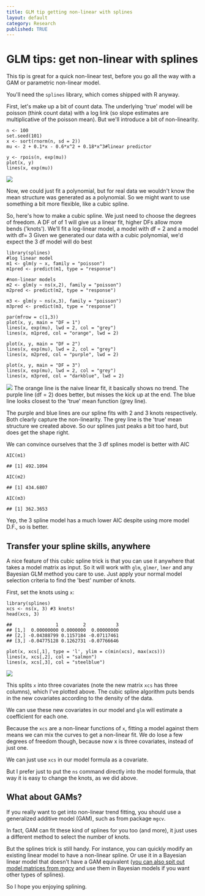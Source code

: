 ```yaml
---
title: GLM tip getting non-linear with splines
layout: default
category: Research
published: TRUE
---
```


GLM tips: get non-linear with splines
=====================================

This tip is great for a quick non-linear test, before you go all the way
with a GAM or parametric non-linear model.

You'll need the `splines` library, which comes shipped with R anyway.

First, let's make up a bit of count data. The underlying 'true' model
will be poisson (think count data) with a log link (so slope estimates
are multiplicative of the poisson mean). But we'll introduce a bit of
non-linearity.

    n <- 100
    set.seed(101)
    x <- sort(rnorm(n, sd = 2))
    mu <- 2 + 0.1*x - 0.6*x^2 + 0.18*x^3#linear predictor

    y <- rpois(n, exp(mu))
    plot(x, y)
    lines(x, exp(mu))

![](/images/glm-tip-non-linear-splines_files/figure-markdown_strict/unnamed-chunk-1-1.png)

Now, we could just fit a polynomial, but for real data we wouldn't know
the mean structure was generated as a polynomial. So we might want to
use something a bit more flexible, like a cubic spline.

So, here's how to make a cubic spline. We just need to choose the
degrees of freedom. A DF of of 1 will give us a linear fit, higher DFs
allow more bends ('knots'). We'll fit a log-linear model, a model with
df = 2 and a model with df= 3 Given we generated our data with a cubic
polynomial, we'd expect the 3 df model will do best

    library(splines)
    #log linear model
    m1 <- glm(y ~ x, family = "poisson")
    m1pred <- predict(m1, type = "response")

    #non-linear models
    m2 <- glm(y ~ ns(x,2), family = "poisson")
    m2pred <- predict(m2, type = "response")

    m3 <- glm(y ~ ns(x,3), family = "poisson")
    m3pred <- predict(m3, type = "response")

    par(mfrow = c(1,3))
    plot(x, y, main = "DF = 1")
    lines(x, exp(mu), lwd = 2, col = "grey")
    lines(x, m1pred, col = "orange", lwd = 2)

    plot(x, y, main = "DF = 2")
    lines(x, exp(mu), lwd = 2, col = "grey")
    lines(x, m2pred, col = "purple", lwd = 2)

    plot(x, y, main = "DF = 3")
    lines(x, exp(mu), lwd = 2, col = "grey")
    lines(x, m3pred, col = "darkblue", lwd = 2)

![](/images/glm-tip-non-linear-splines_files/figure-markdown_strict/unnamed-chunk-2-1.png)
The orange line is the naive linear fit, it basically shows no trend.
The purple line (df = 2) does better, but misses the kick up at the end.
The blue line looks closest to the 'true' mean function (grey line).

The purple and blue lines are our spline fits with 2 and 3 knots
respectively. Both clearly capture the non-linearity. The grey line is
the 'true' mean structure we created above. So our splines just peaks a
bit too hard, but does get the shape right.

We can convince ourselves that the 3 df splines model is better with AIC

    AIC(m1)

    ## [1] 492.1094

    AIC(m2)

    ## [1] 434.6807

    AIC(m3)

    ## [1] 362.3653

Yep, the 3 spline model has a much lower AIC despite using more model
D.F., so is better.

Transfer your spline skills, anywhere
-------------------------------------

A nice feature of this cubic spline trick is that you can use it
anywhere that takes a model matrix as input. So it will work with `glm`,
`glmer`, `lmer` and any Bayesian GLM method you care to use. Just apply
your normal model selection criteria to find the 'best' number of knots.

First, set the knots using `x`:

    library(splines)
    xcs <- ns(x, 3) #3 knots!
    head(xcs, 3)

    ##                1         2           3
    ## [1,]  0.00000000 0.0000000  0.00000000
    ## [2,] -0.04388799 0.1157184 -0.07117461
    ## [3,] -0.04775128 0.1262731 -0.07766646

    plot(x, xcs[,1], type = 'l', ylim = c(min(xcs), max(xcs)))
    lines(x, xcs[,2], col = "salmon")
    lines(x, xcs[,3], col = "steelblue")

![](/images/glm-tip-non-linear-splines_files/figure-markdown_strict/unnamed-chunk-4-1.png)

This splits `x` into three covariates (note the new matrix `xcs` has
three columns), which I've plotted above. The cubic spline algorithm
puts bends in the new covariates according to the density of the data.

We can use these new covariates in our model and `glm` will estimate a
coefficient for each one.

Because the `xcs` are a non-linear functions of `x`, fitting a model
against them means we can mix the curves to get a non-linear fit. We do
lose a few degrees of freedom though, because now x is three covariates,
instead of just one.

We can just use `xcs` in our model formula as a covariate.

But I prefer just to put the `ns` command directly into the model
formula, that way it is easy to change the knots, as we did above.

What about GAMs?
----------------

If you really want to get into non-linear trend fitting, you should use
a generalized additive model (GAM), such as from package `mgcv`.

In fact, GAM can fit these kind of splines for you too (and more), it
just uses a different method to select the number of knots.

But the splines trick is still handy. For instance, you can quickly
modify an existing linear model to have a non-linear spline. Or use it
in a Bayesian linear model that doesn't have a GAM equivalent ([you can
also spit out model matrices from
mgcv](https://www.jstatsoft.org/article/view/v075i07) and use them in
Bayesian models if you want other types of splines).

So I hope you enjoying splining.
